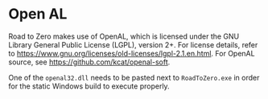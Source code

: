 # Open AL

Road to Zero makes use of OpenAL, which is licensed under the GNU Library General Public
License (LGPL), version 2+. For license details, refer to
<https://www.gnu.org/licenses/old-licenses/lgpl-2.1.en.html>. For OpenAL source, see
<https://github.com/kcat/openal-soft>.

One of the `openal32.dll` needs to be pasted next to `RoadToZero.exe` in order for the
static Windows build to execute properly.
